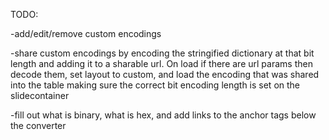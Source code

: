 TODO:

-add/edit/remove custom encodings

-share custom encodings by encoding the stringified dictionary at that bit length
and adding it to a sharable url. On load if there are url params then decode them,
set layout to custom, and load the encoding that was shared into the table making
sure the correct bit encoding length is set on the slidecontainer

-fill out what is binary, what is hex, and add links to the anchor tags below the
converter
